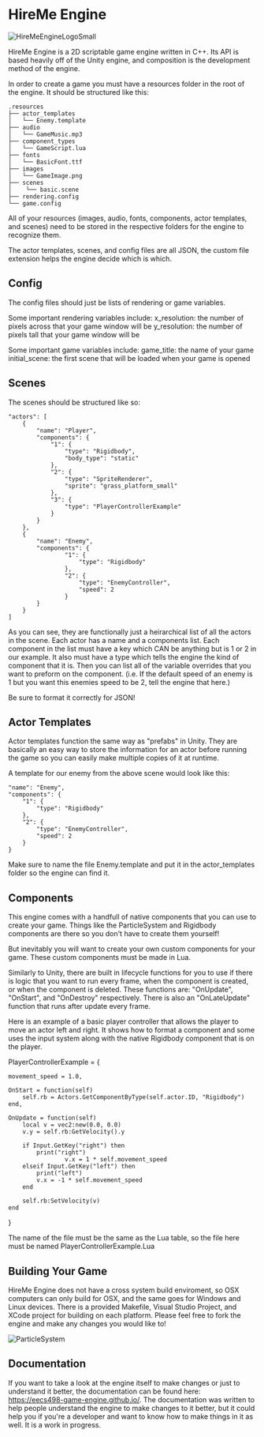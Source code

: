 # HireMe Engine
![HireMeEngineLogoSmall](https://github.com/user-attachments/assets/ab31ec44-9804-4a90-92ba-53e63b56571b)

HireMe Engine is a 2D scriptable game engine written in C++.
Its API is based heavily off of the Unity engine, and composition is the development method of the engine.

In order to create a game you must have a resources folder in the root of the engine. It should be structured like this:

	.resources
	├── actor_templates
	│   └── Enemy.template
	├── audio
	│   └── GameMusic.mp3
	├── component_types
	│   └── GameScript.lua
	├── fonts
	│   └── BasicFont.ttf
	├── images
	│   └── GameImage.png
	├── scenes
	│    └── basic.scene
	├── rendering.config
	└── game.config

All of your resources (images, audio, fonts, components, actor templates, and scenes) need to be stored in the respective folders for the engine to recognize them.

The actor templates, scenes, and config files are all JSON, the custom file extension helps the engine decide which is which.

## Config

The config files should just be lists of rendering or game variables.

Some important rendering variables include:
x_resolution: the number of pixels across that your game window will be
y_resolution: the number of pixels tall that your game window will be

Some important game variables include:
game_title: the name of your game
initial_scene: the first scene that will be loaded when your game is opened

## Scenes

The scenes should be structured like so:

	"actors": [
		{
			"name": "Player",
			"components": {
				"1": {
					"type": "Rigidbody",
					"body_type": "static"
				},
				"2": {
					"type": "SpriteRenderer",
					"sprite": "grass_platform_small"
				},
				"3": {
					"type": "PlayerControllerExample"
				}
			}
		},
		{
			"name": "Enemy",
			"components": {
					"1": {
						"type": "Rigidbody"
					},
					"2": {
						"type": "EnemyController",
						"speed": 2
					}
			}
		}
	]


As you can see, they are functionally just a heirarchical list of all the actors in the scene.
Each actor has a name and a components list. Each component in the list must have a key which CAN be anything but is 1 or 2 in our example.
It also must have a type which tells the engine the kind of component that it is. Then you can list all of the variable overrides that you want to preform on the component.
(i.e. If the default speed of an enemy is 1 but you want this enemies speed to be 2, tell the engine that here.)

Be sure to format it correctly for JSON!

## Actor Templates

Actor templates function the same way as "prefabs" in Unity. They are basically an easy way to store the information for an actor before running the game so you can
easily make multiple copies of it at runtime.

A template for our enemy from the above scene would look like this:

	"name": "Enemy",
	"components": {
		"1": {
			"type": "Rigidbody"
		},
		"2": {
			"type": "EnemyController",
			"speed": 2
		}
	}


Make sure to name the file Enemy.template and put it in the actor_templates folder so the engine can find it.

## Components

This engine comes with a handfull of native components that you can use to create your game. Things like the ParticleSystem and Rigidbody components are there so you don't
have to create them yourself!

But inevitably you will want to create your own custom components for your game. These custom components must be made in Lua.

Similarly to Unity, there are built in lifecycle functions for you to use if there is logic that you want to run every frame, when the component is created, or when the component is deleted.
These functions are: "OnUpdate", "OnStart", and "OnDestroy" respectively. There is also an "OnLateUpdate" function that runs after update every frame.

Here is an example of a basic player controller that allows the player to move an actor left and right. It shows how to format a component and some uses the input system along with the native Rigidbody component that is on the player.

PlayerControllerExample = {

	movement_speed = 1.0,

	OnStart = function(self)
		self.rb = Actors.GetComponentByType(self.actor.ID, "Rigidbody")
	end,

	OnUpdate = function(self)
		local v = vec2:new(0.0, 0.0)
		v.y = self.rb:GetVelocity().y

		if Input.GetKey("right") then
			print("right")
            		v.x = 1 * self.movement_speed
		elseif Input.GetKey("left") then
			print("left")
			v.x = -1 * self.movement_speed
		end
		
		self.rb:SetVelocity(v)
	end
}

The name of the file must be the same as the Lua table, so the file here must be named PlayerControllerExample.Lua

## Building Your Game

HireMe Engine does not have a cross system build enviroment, so OSX computers can only build for OSX, and the same goes for Windows and Linux devices. 
There is a provided Makefile, Visual Studio Project, and XCode project for building on each platform.
Please feel free to fork the engine and make any changes you would like to!

![ParticleSystem](https://github.com/user-attachments/assets/4c2f4446-028e-43ad-987b-e3a7cbd99a82)

<!---
In order to build your game you must have CMake version 3.30 or higher installed on your device. Then navigate to the root of the engine in your terminal and execute the following command prompt:

cmake -S . -B build -G "BUILD SYSTEM"

Replace BUILD SYSTEM with whatever generator you want to use. To check what your options are run cmake --help.
Note that you MUST use the XCode generator on OSX and the VS generator on Windows.

Once the build system is generated you may open the newly created project file and run build to finally finish building your game!
NOTE that you should double check you are building the wolverine-engine-demo executable, after the game is done building you can rename it to whatever you want.
-->
## Documentation

If you want to take a look at the engine itself to make changes or just to understand it better, the documentation can be found here: https://eecs498-game-engine.github.io/.
The documentation was written to help people understand the engine to make changes to it better, but it could help you if you're a developer and want to know how
to make things in it as well. It is a work in progress.
